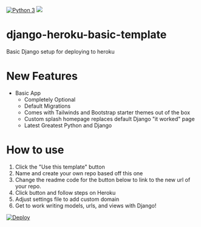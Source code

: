 [![Python 3](https://pyup.io/repos/github/benmcnelly/qdds/python-3-shield.svg)](https://pyup.io/repos/github/benmcnelly/qdds/)
[![](https://img.shields.io/badge/badger-approved-ff69b4.svg)](https://www.youtube.com/watch?v=EIyixC9NsLI)

# django-heroku-basic-template
Basic Django setup for deploying to heroku

# New Features
- Basic App
  - Completely Optional
  - Default Migrations
  - Comes with Tailwinds and Bootstrap starter themes out of the box
  - Custom splash homepage replaces default Django "it worked" page
  - Latest Greatest Python and Django

# How to use
  1. Click the "Use this template" button
  2. Name and create your own repo based off this one
  3. Change the readme code for the button below to link to the new url 
  of your repo.
  4. Click button and follow steps on Heroku
  5. Adjust settings file to add custom domain
  6. Get to work writing models, urls, and views with Django!

[![Deploy](https://www.herokucdn.com/deploy/button.svg)](https://www.heroku.com/deploy/?template=https://github.com/FullBoreStudios/django-heroku-basic-template)
